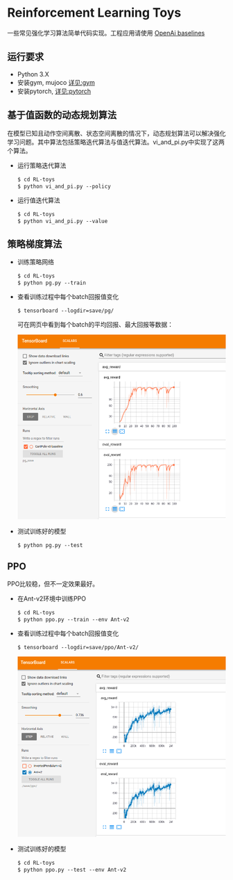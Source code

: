 # Reinforcement Learning Toys
一些常见强化学习算法简单代码实现。工程应用请使用 [OpenAi baselines](https://github.com/openai/baselines)  
## 运行要求
- Python 3.X
- 安装gym, mujoco [详见:gym](https://github.com/openai/gym)
- 安装pytorch, [详见:pytorch](https://pytorch.org/)

## 基于值函数的动态规划算法
在模型已知且动作空间离散、状态空间离散的情况下，动态规划算法可以解决强化学习问题。其中算法包括策略迭代算法与值迭代算法。vi_and_pi.py中实现了这两个算法。
- 运行策略迭代算法
    ```shell
    $ cd RL-toys
    $ python vi_and_pi.py --policy
    ```
- 运行值迭代算法
    ```shell
    $ cd RL-toys
    $ python vi_and_pi.py --value
    ```
## 策略梯度算法
- 训练策略网络
    ```shell
    $ cd RL-toys
    $ python pg.py --train
    ```
- 查看训练过程中每个batch回报值变化
    ```shell
    $ tensorboard --logdir=save/pg/
    ```
    可在网页中看到每个batch的平均回报、最大回报等数据：  

    ![](resource_md/img/pg_cart_tensorboard.png)  

- 测试训练好的模型
    ```shell
    $ python pg.py --test
    ```

## PPO
PPO比较稳，但不一定效果最好。
-  在Ant-v2环境中训练PPO
    ```shell
    $ cd RL-toys
    $ python ppo.py --train --env Ant-v2
    ```
     
- 查看训练过程中每个batch回报值变化
    ```shell
    $ tensorboard --logdir=save/ppo/Ant-v2/
    ```

    ![](resource_md/img/Ant-v2-2.png) 
-  测试训练好的模型
    ```shell
    $ cd RL-toys
    $ python ppo.py --test --env Ant-v2
    ```

